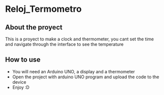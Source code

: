 # Reloj_Termometro

## About the proyect

This is a proyect to make a clock and thermometer, you cant set the time and navigate through the interface to see the temperature

## How to use

- You will need an Arduino UNO, a display and a thermometer
- Open the project with arduino UNO program and upload the code to the device
- Enjoy :D